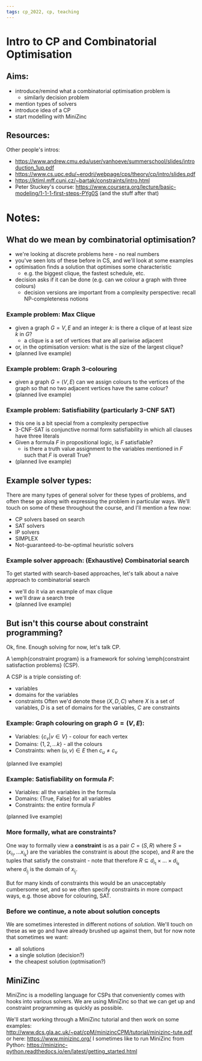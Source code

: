 ```yaml
---
tags: cp_2022, cp, teaching
---
```


# Intro to CP and Combinatorial Optimisation
## Aims:
- introduce/remind what a combinatorial optimisation problem is
    - similarly decision problem
- mention types of solvers
- introduce idea of a CP
- start modelling with MiniZinc

## Resources:

Other people's intros:
- https://www.andrew.cmu.edu/user/vanhoeve/summerschool/slides/introduction_1up.pdf
- https://www.cs.upc.edu/~erodri/webpage/cps/theory/cp/intro/slides.pdf
- https://ktiml.mff.cuni.cz/~bartak/constraints/intro.html
- Peter Stuckey's course: https://www.coursera.org/lecture/basic-modeling/1-1-1-first-steps-PYg0S (and the stuff after that)

# Notes:
## What do we mean by combinatorial optimisation?
- we're looking at discrete problems here - no real numbers
- you've seen lots of these before in CS, and we'll look at some examples
- optimisation finds a solution that optimises some characteristic
    - e.g. the biggest clique, the fastest schedule, etc.
- decision asks if it can be done (e.g. can we colour a graph with three colours)
    - decision versions are important from a complexity perspective: recall NP-completeness notions 

### Example problem: Max Clique
- given a graph $G = V, E$ and an integer $k$: is there a clique of at least size $k$ in $G$?
    - a clique is a set of vertices that are all pariwise adjacent
- or, in the optimisation version: what is the size of the largest clique?
- (planned live example)

### Example problem: Graph 3-colouring
- given a graph $G = (V, E)$ can we assign colours to the vertices of the graph so that no two adjacent vertices have the same colour?
- (planned live example)

### Example problem: Satisfiability (particularly 3-CNF SAT)
- this one is a bit special from a complexity perspective
- 3-CNF-SAT is conjunctive normal form satisfiability in which all clauses have three literals
- Given a formula $F$ in propositional logic, is $F$ satisfiable?
    - is there a truth value assignment to the variables mentioned in $F$ such that $F$ is overall True?
- (planned live example)


## Example solver types:
There are many types of general solver for these types of problems, and often these go along with expressing the problem in particular ways.  We'll touch on some of these throughout the course, and I'll mention a few now:
- CP solvers based on search
- SAT solvers
- IP solvers
- SIMPLEX
- Not-guaranteed-to-be-optimal heuristic solvers

### Example solver approach: (Exhaustive) Combinatorial search
To get started with search-based approaches, let's talk about a naive approach to combinatorial search
- we'll do it via an example of max clique
- we'll draw a search tree
- (planned live example)

## But isn't this course about constraint programming?
Ok, fine.  Enough solving for now, let's talk CP.  

A \emph{constraint program} is a framework for solving \emph{constraint satisfaction problems} (CSP).  

A CSP is a triple consisting of:
- variables
- domains for the variables
- constraints
Often we'd denote these $(X, D, C)$ where $X$ is a set of variables, $D$ is a set of domains for the variables, $C$ are constraints 

### Example: Graph colouring on graph $G = (V, E)$:
- Variables: $\{c_v |  v \in V\}$ - colour for each vertex
- Domains: $\{1, 2, ... k\}$ - all the colours
- Constraints: when $(u, v) \in E$ then $c_u \neq c_v$

(planned live example)

### Example: Satisfiability on formula $F$:
- Variables: all the variables in the formula
- Domains: \{True, False\} for all variables
- Constraints: the entire formula $F$

(planned live example)

### More formally, what are constraints?
One way to formally view a **constraint** is as a pair $C = (S, R)$ where $S = (x_{i_1}, ... x_{i_k})$ are the variables the constraint is about (the scope), and $R$ are the tuples that satisfy the constraint - note that therefore 
$R \subseteq d_{i_1} \times ... \times d_{i_k}$ where $d_{i_j}$ is the domain of $x_{i_j}$.  

But for many kinds of constraints this would be an unacceptably cumbersome set, and so we often specify constraints in more compact ways, e.g. those above for colouring, SAT. 

### Before we continue, a note about solution concepts
We are sometimes interested in different notions of *solution*.  We'll touch on these as we go and have already brushed up against them, but for now note that sometimes we want:
- all solutions
- a single solution (decision?)
- the cheapest solution (optmisation?)

## MiniZinc
 MiniZinc is a modelling language for CSPs that conveniently comes with hooks into various solvers.  We are using MiniZinc so that we can get up and constraint programming as quickly as possible.  
 
We'll start working through a MiniZinc tutorial and then work on some examples:
http://www.dcs.gla.ac.uk/~pat/cpM/minizincCPM/tutorial/minizinc-tute.pdf
or here: https://www.minizinc.org/
I sometimes like to run MiniZinc from Python: https://minizinc-python.readthedocs.io/en/latest/getting_started.html





